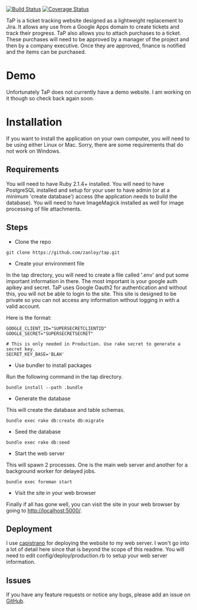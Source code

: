 [![Build Status](https://travis-ci.org/zanloy/tap.svg?branch=master)](https://travis-ci.org/zanloy/tap)
[![Coverage Status](https://coveralls.io/repos/zanloy/tap/badge.svg?branch=master&service=github)](https://coveralls.io/github/zanloy/tap?branch=master)

TaP is a ticket tracking website designed as a lightweight replacement to Jira.
It allows any use from a Google Apps domain to create tickets and track their
progress. TaP also allows you to attach purchases to a ticket. These purchases
will need to be approved by a manager of the project and then by a company
executive. Once they are approved, finance is notified and the items can be
purchased.

# Demo

Unfortunately TaP does not currently have a demo website. I am working on it
though so check back again soon.

# Installation

If you want to install the application on your own computer, you will need to be
using either Linux or Mac. Sorry, there are some requirements that do not work
on Windows.

## Requirements

You will need to have Ruby 2.1.4+ installed. You will need to have PostgreSQL
installed and setup for your user to have admin (or at a minimum 'create
database') access (the application needs to build the database). You will need
to have ImageMagick installed as well for image processing of file attachments.

## Steps

* Clone the repo

```
git clone https://github.com/zanloy/tap.git
```

* Create your environment file

In the tap directory, you will need to create a file called '.env' and put
some important information in there. The most important is your google auth
apikey and secret. TaP uses Google Oauth2 for authentication and without
this, you will not be able to login to the site. This site is designed to be
private so you can not access any information without logging in with a valid
account.

Here is the format:

```
GOOGLE_CLIENT_ID="SUPERSECRETCLIENTID"
GOOGLE_SECRET="SUPERSECRETSECRET"

# This is only needed in Production. Use rake secret to generate a secret key.
SECRET_KEY_BASE='BLAH'
```

* Use bundler to install packages

Run the following command in the tap directory.

```
bundle install --path .bundle
```

* Generate the database

This will create the database and table schemas.

```
bundle exec rake db:create db:migrate
```

* Seed the database

```
bundle exec rake db:seed
```

* Start the web server

This will spawn 2 processes. One is the main web server and another for a
background worker for delayed jobs.

```
bundle exec foreman start
```

* Visit the site in your web browser

Finally if all has gone well, you can visit the site in your web browser by
going to [http://localhost:5000/](http://localhost:5000/).

## Deployment

I use [capistrano](http://capistranorb.com/) for deploying the website to my
web server. I won't go into a lot of detail here since that is beyond the scope
of this readme. You will need to edit config/deploy/production.rb to setup your
web server information.

## Issues

If you have any feature requests or notice any bugs, please add an issue on
[GitHub](https://github.com/zanloy/tap/issues).
